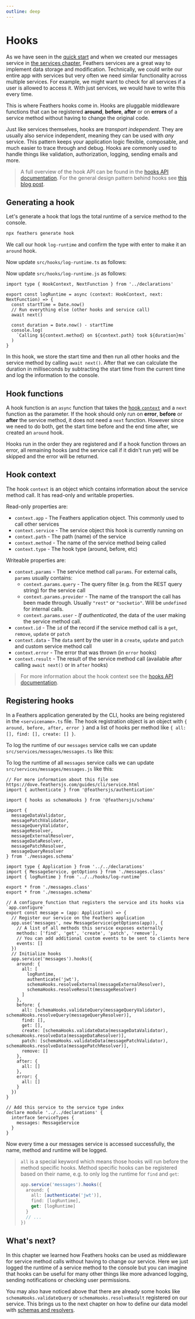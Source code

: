 ```yaml
---
outline: deep
---
```


# Hooks

As we have seen in the [quick start](./starting.md) and when we created our messages service in [the services chapter](./services.md), Feathers services are a great way to implement data storage and modification. Technically, we could write our entire app with services but very often we need similar functionality across multiple services. For example, we might want to check for all services if a user is allowed to access it. With just services, we would have to write this every time.

This is where Feathers hooks come in. Hooks are pluggable middleware functions that can be registered **around**, **before**, **after** or on **errors** of a service method without having to change the original code.

Just like services themselves, hooks are _transport independent_. They are usually also service independent, meaning they can be used with ​*any*​ service. This pattern keeps your application logic flexible, composable, and much easier to trace through and debug.
Hooks are commonly used to handle things like validation, authorization, logging, sending emails and more.

<BlockQuote type="tip">

A full overview of the hook API can be found in the [hooks API documentation](../../api/hooks.md). For the general design pattern behind hooks see [this blog post](https://blog.feathersjs.com/design-patterns-for-modern-web-apis-1f046635215).

</BlockQuote>

## Generating a hook

Let's generate a hook that logs the total runtime of a service method to the console.

```sh
npx feathers generate hook
```

We call our hook `log-runtime` and confirm the type with enter to make it an `around` hook.

<LanguageBlock global-id="ts">

Now update `src/hooks/log-runtime.ts` as follows:

</LanguageBlock>
<LanguageBlock global-id="js">

Now update `src/hooks/log-runtime.js` as follows:

</LanguageBlock>

```ts{4-9}
import type { HookContext, NextFunction } from '../declarations'

export const logRuntime = async (context: HookContext, next: NextFunction) => {
  const startTime = Date.now()
  // Run everything else (other hooks and service call)
  await next()

  const duration = Date.now() - startTime
  console.log(
    `Calling ${context.method} on ${context.path} took ${duration}ms`
  )
}
```

In this hook, we store the start time and then run all other hooks and the service method by calling `await next()`. After that we can calculate the duration in milliseconds by subtracting the start time from the current time and log the information to the console.

## Hook functions

A hook function is an `async` function that takes the [hook `context`](#hook-context) and a `next` function as the parameter. If the hook should only run on **error**, **before** or **after** the service method, it does not need a `next` function. However since we need to do both, get the start time before and the end time after, we created an `around` hook.

Hooks run in the order they are registered and if a hook function throws an error, all remaining hooks (and the service call if it didn't run yet) will be skipped and the error will be returned.

## Hook context

The hook `context` is an object which contains information about the service method call. It has read-only and writable properties.

Read-only properties are:

- `context.app` - The Feathers application object. This commonly used to call other services
- `context.service` - The service object this hook is currently running on
- `context.path` - The path (name) of the service
- `context.method` - The name of the service method being called
- `context.type` - The hook type (around, before, etc)

Writeable properties are:

- `context.params` - The service method call `params`. For external calls, `params` usually contains:
  - `context.params.query` - The query filter (e.g. from the REST query string) for the service call
  - `context.params.provider` - The name of the transport the call has been made through. Usually `"rest"` or `"socketio"`. Will be `undefined` for internal calls.
  - `context.params.user` - *If authenticated*, the data of the user making the service method call.
- `context.id` - The `id` of the record if the service method call is a `get`, `remove`, `update` or `patch` 
- `context.data` - The `data` sent by the user in a `create`, `update` and `patch` and custom service method call
- `context.error` - The error that was thrown (in `error` hooks)
- `context.result` - The result of the service method call (available after calling `await next()` or in `after` hooks)

<BlockQuote type="tip">

For more information about the hook context see the [hooks API documentation](../../api/hooks.md).

</BlockQuote>

## Registering hooks

In a Feathers application generated by the CLI, hooks are being registered in the `<servicename>.ts` file. The hook registration object is an object with `{ around, before, after, error }` and a list of hooks per method like `{ all: [], find: [], create: [] }`.

<LanguageBlock global-id="ts">

To log the runtime of our `messages` service calls we can update `src/services/messages/messages.ts` like this:

</LanguageBlock>
<LanguageBlock global-id="js">

To log the runtime of all `messages` service calls we can update `src/services/messages/messages.js` like this:

</LanguageBlock>

```ts{19,37}
// For more information about this file see https://dove.feathersjs.com/guides/cli/service.html
import { authenticate } from '@feathersjs/authentication'

import { hooks as schemaHooks } from '@feathersjs/schema'

import {
  messageDataValidator,
  messagePatchValidator,
  messageQueryValidator,
  messageResolver,
  messageExternalResolver,
  messageDataResolver,
  messagePatchResolver,
  messageQueryResolver
} from './messages.schema'

import type { Application } from '../../declarations'
import { MessageService, getOptions } from './messages.class'
import { logRuntime } from '../../hooks/log-runtime'

export * from './messages.class'
export * from './messages.schema'

// A configure function that registers the service and its hooks via `app.configure`
export const message = (app: Application) => {
  // Register our service on the Feathers application
  app.use('messages', new MessageService(getOptions(app)), {
    // A list of all methods this service exposes externally
    methods: ['find', 'get', 'create', 'patch', 'remove'],
    // You can add additional custom events to be sent to clients here
    events: []
  })
  // Initialize hooks
  app.service('messages').hooks({
    around: {
      all: [
        logRuntime,
        authenticate('jwt'),
        schemaHooks.resolveExternal(messageExternalResolver),
        schemaHooks.resolveResult(messageResolver)
      ]
    },
    before: {
      all: [schemaHooks.validateQuery(messageQueryValidator), schemaHooks.resolveQuery(messageQueryResolver)],
      find: [],
      get: [],
      create: [schemaHooks.validateData(messageDataValidator), schemaHooks.resolveData(messageDataResolver)],
      patch: [schemaHooks.validateData(messagePatchValidator), schemaHooks.resolveData(messagePatchResolver)],
      remove: []
    },
    after: {
      all: []
    },
    error: {
      all: []
    }
  })
}

// Add this service to the service type index
declare module '../../declarations' {
  interface ServiceTypes {
    messages: MessageService
  }
}
```

Now every time a our messages service is accessed successfully, the name, method and runtime will be logged.

<BlockQuote type="tip">

`all` is a special keyword which means those hooks will run before the method specific hooks. Method specific hooks can be registered based on their name, e.g. to only log the runtime for `find` and `get`:

```ts
app.service('messages').hooks({
  around: {
    all: [authenticate('jwt')],
    find: [logRuntime],
    get: [logRuntime]
  }
  // ...
})
```

</BlockQuote>

## What's next?

In this chapter we learned how Feathers hooks can be used as middleware for service method calls without having to change our service. Here we just logged the runtime of a service method to the console but you can imagine that hooks can be useful for many other things like more advanced logging, sending notifications or checking user permissions.

You may also have noticed above that there are already some hooks like `schemaHooks.validateQuery` or `schemaHooks.resolveResult` registered on our service. This brings us to the next chapter on how to define our data model with [schemas and resolvers](./schemas.md).
